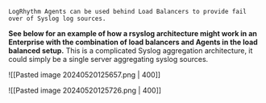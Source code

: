 
```
LogRhythm Agents can be used behind Load Balancers to provide fail over of Syslog log sources.
```


**See below for an example of how a rsyslog architecture might work in an Enterprise with the combination of load balancers and Agents in the load balanced setup.** This is a complicated Syslog aggregation architecture, it could simply be a single server aggregating syslog sources.  
  
![[Pasted image 20240520125657.png | 400]]

![[Pasted image 20240520125726.png | 400]]


